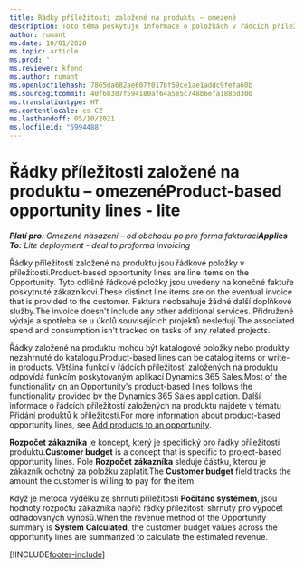 ```yaml
---
title: Řádky příležitosti založené na produktu – omezené
description: Toto téma poskytuje informace o položkách v řádcích příležitostí založených na produktu v aplikaci Project Operations.
author: rumant
ms.date: 10/01/2020
ms.topic: article
ms.prod: ''
ms.reviewer: kfend
ms.author: rumant
ms.openlocfilehash: 7865da682ae607f017bf59ce1ae1addc9fefa60b
ms.sourcegitcommit: 40f68387f594180af64a5e5c748b6efa188bd300
ms.translationtype: HT
ms.contentlocale: cs-CZ
ms.lasthandoff: 05/10/2021
ms.locfileid: "5994488"
---
```

# <a name="product-based-opportunity-lines---lite"></a><span data-ttu-id="a748d-103">Řádky příležitosti založené na produktu – omezené</span><span class="sxs-lookup"><span data-stu-id="a748d-103">Product-based opportunity lines - lite</span></span>

<span data-ttu-id="a748d-104">_**Platí pro:** Omezené nasazení – od obchodu po pro forma fakturaci_</span><span class="sxs-lookup"><span data-stu-id="a748d-104">_**Applies To:** Lite deployment - deal to proforma invoicing_</span></span>

<span data-ttu-id="a748d-105">Řádky příležitostí založené na produktu jsou řádkové položky v příležitosti.</span><span class="sxs-lookup"><span data-stu-id="a748d-105">Product-based opportunity lines are line items on the Opportunity.</span></span> <span data-ttu-id="a748d-106">Tyto odlišné řádkové položky jsou uvedeny na konečné faktuře poskytnuté zákazníkovi.</span><span class="sxs-lookup"><span data-stu-id="a748d-106">These distinct line items are on the eventual invoice that is provided to the customer.</span></span> <span data-ttu-id="a748d-107">Faktura neobsahuje žádné další doplňkové služby.</span><span class="sxs-lookup"><span data-stu-id="a748d-107">The invoice doesn't include any other additional services.</span></span> <span data-ttu-id="a748d-108">Přidružené výdaje a spotřeba se u úkolů souvisejících projektů nesledují.</span><span class="sxs-lookup"><span data-stu-id="a748d-108">The associated spend and consumption isn't tracked on tasks of any related projects.</span></span>

<span data-ttu-id="a748d-109">Řádky založené na produktu mohou být katalogové položky nebo produkty nezahrnuté do katalogu.</span><span class="sxs-lookup"><span data-stu-id="a748d-109">Product-based lines can be catalog items or write-in products.</span></span> <span data-ttu-id="a748d-110">Většina funkcí v řádcích příležitostí založených na produktu odpovídá funkcím poskytovaným aplikací Dynamics 365 Sales.</span><span class="sxs-lookup"><span data-stu-id="a748d-110">Most of the functionality on an Opportunity's product-based lines follows the functionality provided by the Dynamics 365 Sales application.</span></span> <span data-ttu-id="a748d-111">Další informace o řádcích příležitostí založených na produktu najdete v tématu [Přidání produktů k příležitosti](/dynamics365/sales-enterprise/add-products-opportunity).</span><span class="sxs-lookup"><span data-stu-id="a748d-111">For more information about product-based opportunity lines, see [Add products to an opportunity](/dynamics365/sales-enterprise/add-products-opportunity).</span></span>

<span data-ttu-id="a748d-112">**Rozpočet zákazníka** je koncept, který je specifický pro řádky příležitosti produktu.</span><span class="sxs-lookup"><span data-stu-id="a748d-112">**Customer budget** is a concept that is specific to project-based opportunity lines.</span></span> <span data-ttu-id="a748d-113">Pole **Rozpočet zákazníka** sleduje částku, kterou je zákazník ochotný za položku zaplatit.</span><span class="sxs-lookup"><span data-stu-id="a748d-113">The **Customer budget** field tracks the amount the customer is willing to pay for the item.</span></span>

<span data-ttu-id="a748d-114">Když je metoda výdělku ze shrnutí příležitosti **Počítáno systémem**, jsou hodnoty rozpočtu zákazníka napříč řádky příležitosti shrnuty pro výpočet odhadovaných výnosů.</span><span class="sxs-lookup"><span data-stu-id="a748d-114">When the revenue method of the Opportunity summary is **System Calculated**, the customer budget values across the opportunity lines are summarized to calculate the estimated revenue.</span></span> 



[!INCLUDE[footer-include](../../includes/footer-banner.md)]